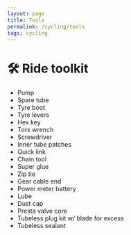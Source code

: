 ```yaml
---
layout: page
title: Tools
permalink: /cycling/tools
tags: cycling
---
```


# 🛠️ Ride toolkit

- Pump
- Spare tube
- Tyre boot
- Tyre levers
- Hex key
- Torx wrench
- Screwdriver
- Inner tube patches
- Quick link
- Chain tool
- Super glue
- Zip tie
- Gear cable end
- Power meter battery
- Lube
- Dust cap
- Presta valve core
- Tubeless plug kit w/ blade for excess
- Tubeless sealant
